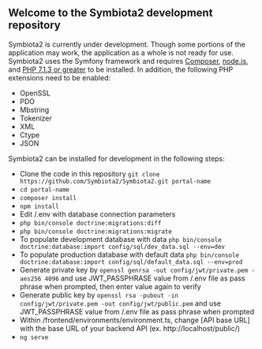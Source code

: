 ## Welcome to the Symbiota2 development repository

Symbiota2 is currently under development. Though some portions of the application may work, the application as a whole is not ready for use. Symbiota2 uses the Symfony framework and requires [Composer](https://getcomposer.org/doc/00-intro.md), [node.js](https://nodejs.org/en/), and [PHP 7.1.3 or greater](http://php.net/manual/en/install.php) to be installed. In addition, the following PHP extensions need to be enabled:

- OpenSSL
- PDO
- Mbstring
- Tokenizer
- XML
- Ctype
- JSON

Symbiota2 can be installed for development in the following steps:

- Clone the code in this repository
`git clone https://github.com/Symbiota2/Symbiota2.git portal-name`
- `cd portal-name`
- `composer install`
- `npm install`
- Edit /.env with database connection parameters
- `php bin/console doctrine:migrations:diff`
- `php bin/console doctrine:migrations:migrate`
- To populate development database with data `php bin/console doctrine:database:import config/sql/dev_data.sql --env=dev`
- To populate production database with default data `php bin/console doctrine:database:import config/sql/default_data.sql --env=prod`
- Generate private key by `openssl genrsa -out config/jwt/private.pem -aes256 4096` and use JWT_PASSPHRASE value from /.env file as pass phrase when prompted, then enter value again to verify
- Generate public key by `openssl rsa -pubout -in config/jwt/private.pem -out config/jwt/public.pem` and use JWT_PASSPHRASE value from /.env file as pass phrase when prompted
- Within /frontend/environments/environment.ts, change [API base URL] with the base URL of your backend API (ex. http://localhost/public/)
- `ng serve`
